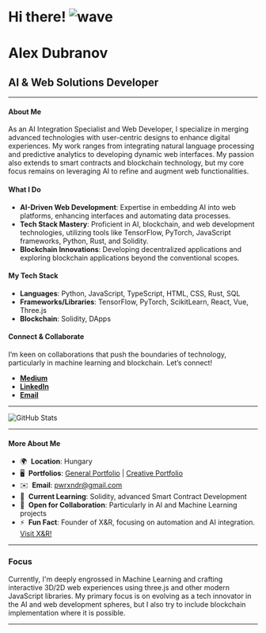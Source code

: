 # Hi there! ![wave](https://user-images.githubusercontent.com/18350557/176309783-0785949b-9127-417c-8b55-ab5a4333674e.gif)

# Alex Dubranov
## AI & Web Solutions Developer

---

#### About Me

As an AI Integration Specialist and Web Developer, I specialize in merging advanced technologies with user-centric designs to enhance digital experiences. My work ranges from integrating natural language processing and predictive analytics to developing dynamic web interfaces. My passion also extends to smart contracts and blockchain technology, but my core focus remains on leveraging AI to refine and augment web functionalities.

#### What I Do

- **AI-Driven Web Development**: Expertise in embedding AI into web platforms, enhancing interfaces and automating data processes.
- **Tech Stack Mastery**: Proficient in AI, blockchain, and web development technologies, utilizing tools like TensorFlow, PyTorch, JavaScript frameworks, Python, Rust, and Solidity.
- **Blockchain Innovations**: Developing decentralized applications and exploring blockchain applications beyond the conventional scopes.

#### My Tech Stack

- **Languages**: Python, JavaScript, TypeScript, HTML, CSS, Rust, SQL
- **Frameworks/Libraries**: TensorFlow, PyTorch, ScikitLearn, React, Vue, Three.js
- **Blockchain**: Solidity, DApps

#### Connect & Collaborate

I’m keen on collaborations that push the boundaries of technology, particularly in machine learning and blockchain. Let’s connect!

- [**Medium**](https://medium.com/@pwrxndr)
- [**LinkedIn**](https://www.linkedin.com/in/aleksandr-dubranov-394481281/)
- [**Email**](mailto:pwrxndr@gmail.com)

---

![GitHub Stats](https://github-readme-stats.vercel.app/api/top-langs?username=PWRXNDR&hide_progress=true&theme=tokyonight&layout=compact&langs_count=14&card_width=320)

---

#### More About Me

- 🌍  **Location**: Hungary
- 🖥️  **Portfolios**: [General Portfolio](https://pwrxndr.github.io/Alex_Dubranov/) | [Creative Portfolio](https://threejs-portfo-9486222923cc.herokuapp.com/)
- ✉️  **Email**: [pwrxndr@gmail.com](mailto:pwrxndr@gmail.com)
- 🧠  **Current Learning**: Solidity, advanced Smart Contract Development
- 🤝  **Open for Collaboration**: Particularly in AI and Machine Learning projects
- ⚡  **Fun Fact**: Founder of X&R, focusing on automation and AI integration. [Visit X&R!](https://pwrxndr.github.io/xnr_website/)

---

### Focus

Currently, I'm deeply engrossed in Machine Learning and crafting interactive 3D/2D web experiences using three.js and other modern JavaScript libraries. My primary focus is on evolving as a tech innovator in the AI and web development spheres, but I also try to include blockchain implementation where it is possible.

---
